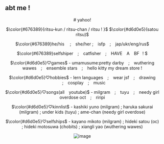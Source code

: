 ## abt me !
<div align="center">
  # yahoo! 
  
  $\color{#676389}{ritsu-kun / ritsu-chan / ritsu ! }$ $\color{#d6d0e5}(satou ritsu)$
  
  $\color{#676389}he/his ⠀ ;⠀ she/her ; ⠀isfp ⠀; ⠀jap/ukr/eng/rus$

  $\color{#676389}selfshiper⠀ ; ⠀catfisher ⠀;⠀ HAVE ⠀A⠀ BF⠀! $
  
  $\color{#d6d0e5}♡games$ - umamusume:pretty darby⠀ ;⠀ wuthering wawes⠀ ; ⠀ensemble stars⠀ ;⠀ hello kitty my dream store !
  
  $\color{#d6d0e5}♡hobbies$ - lern languages ⠀;⠀ wear jsf⠀ ;⠀ drawing ⠀;⠀ cosplay⠀ ; ⠀music 

  $\color{#d6d0e5}♡songs(all ⠀youtube)$ - milgram⠀ ; ⠀tuyu ⠀; ⠀needy girl overdose oct⠀ ; ⠀riripi

  $\color{#d6d0e5}♡kinnlist$ - kashiki yuno (milgram) ; haruka sakurai (milgram) ; under kids (tuyu) ; ame-chan (needy girl overdose)

  $\color{#d6d0e5}♡selfships$ - kayano mikoto (milgram) ; hideki satou (oc) ; hideki motosuwa (chobits) ; xiangli yao (wuthering wawes)
  
  ![image](https://files.catbox.moe/448fp8.png)
  
</div>
